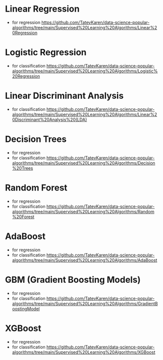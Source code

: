# Linear Regression 
 - for regression
https://github.com/TatevKaren/data-science-popular-algorithms/tree/main/Supervised%20Learning%20Algorithms/Linear%20Regression


# Logistic Regression 
 - for classification
https://github.com/TatevKaren/data-science-popular-algorithms/tree/main/Supervised%20Learning%20Algorithms/Logistic%20Regression


# Linear Discriminant Analysis 
 - for classification 
https://github.com/TatevKaren/data-science-popular-algorithms/tree/main/Supervised%20Learning%20Algorithms/Linear%20Discriminant%20Analysis%20(LDA)


# Decision Trees
 - for regression
 - for classification 
https://github.com/TatevKaren/data-science-popular-algorithms/tree/main/Supervised%20Learning%20Algorithms/Decision%20Trees


# Random Forest
 - for regression
 - for classification 
https://github.com/TatevKaren/data-science-popular-algorithms/tree/main/Supervised%20Learning%20Algorithms/Random%20Forest


# AdaBoost
 - for regression
 - for classification 
https://github.com/TatevKaren/data-science-popular-algorithms/tree/main/Supervised%20Learning%20Algorithms/AdaBoost


# GBM (Gradient Boosting Models)
 - for regression
 - for classification 
https://github.com/TatevKaren/data-science-popular-algorithms/tree/main/Supervised%20Learning%20Algorithms/GradientBoostingModel


# XGBoost
 - for regression
 - for classification
https://github.com/TatevKaren/data-science-popular-algorithms/tree/main/Supervised%20Learning%20Algorithms/XGBoost
